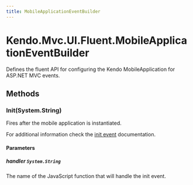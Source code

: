 ```yaml
---
title: MobileApplicationEventBuilder
---
```


# Kendo.Mvc.UI.Fluent.MobileApplicationEventBuilder
Defines the fluent API for configuring the Kendo MobileApplication for ASP.NET MVC events.




## Methods


### Init(System.String)
Fires after the mobile application is instantiated.

For additional information check the [init event](/api/javascript/ui/mobileapplication#events-init) documentation.


#### Parameters

##### handler `System.String`
The name of the JavaScript function that will handle the init event.






